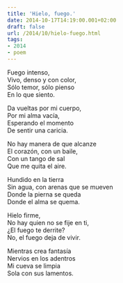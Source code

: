 ```yaml
---
title: 'Hielo, fuego.'
date: 2014-10-17T14:19:00.001+02:00
draft: false
url: /2014/10/hielo-fuego.html
tags: 
- 2014
- poem
---
```


Fuego intenso,  
Vivo, denso y con color,  
Sólo temor, sólo pienso  
En lo que siento.  

Da vueltas por mi cuerpo,  
Por mi alma vacía,  
Esperando el momento  
De sentir una caricia.  

No hay manera de que alcanze  
El corazón, con un baile,  
Con un tango de sal  
Que me quita el aire.  

Hundido en la tierra  
Sin agua, con arenas que se mueven  
Donde la pierna se queda  
Donde el alma se quema.  

Hielo firme,  
No hay quien no se fije en ti,  
¿El fuego te derrite?  
No, el fuego deja de vivir.  

Mientras crea fantasía  
Nervios en los adentros  
Mi cueva se limpia  
Sola con sus lamentos.  